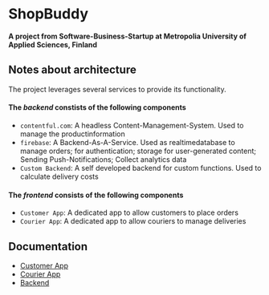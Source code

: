 # ShopBuddy

**A project from Software-Business-Startup at Metropolia University of Applied Sciences, Finland**

## Notes about architecture

The project leverages several services to provide its functionality.

#### The *backend* constists of the following components
* `contentful.com`: A headless Content-Management-System. Used to manage the productinformation
* `firebase`: A Backend-As-A-Service. Used as realtimedatabase to manage orders; for authentication; storage for user-generated content; Sending Push-Notifications; Collect analytics data
* `Custom Backend`: A self developed backend for custom functions. Used to calculate delivery costs

#### The *frontend* consists of the following components
* `Customer App`: A dedicated app to allow customers to place orders
* `Courier App`: A dedicated app to allow couriers to manage deliveries


## Documentation

* [Customer App](/client/customerApp)
* [Courier App](/client/courierApp)
* [Backend](/server)
